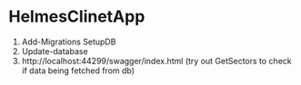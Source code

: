 # HelmesClinetApp

1. Add-Migrations SetupDB
2. Update-database
3. http://localhost:44299/swagger/index.html (try out GetSectors to check if data being fetched from db)